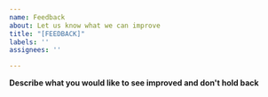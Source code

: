 ```yaml
---
name: Feedback
about: Let us know what we can improve
title: "[FEEDBACK]"
labels: ''
assignees: ''

---
```


**Describe what you would like to see improved and don't hold back**
